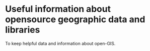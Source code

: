# Useful information about opensource geographic data and libraries  

To keep helpful data and information about open-GIS.